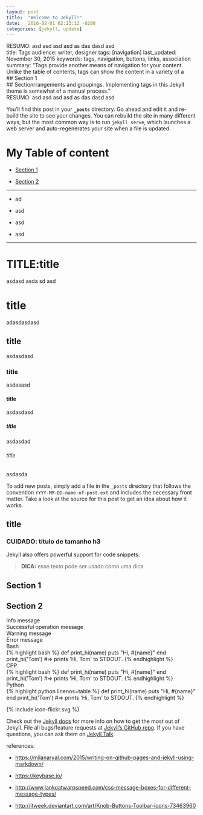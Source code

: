 ```yaml
---
layout: post
title:  "Welcome to Jekyll!"
date:   2016-02-01 02:13:12 -0200
categories: [jekyll, update]
---
```


<div class="objectives">RESUMO: asd asd asd asd as das dasd asd</div>
title: Tags
audience: writer, designer
tags: [navigation]
last_updated: November 30, 2015
keywords: tags, navigation, buttons, links, association
summary: "Tags provide another means of navigation for your content. Unlike the table of contents, tags can show the content in a variety of a <div id='id-section1'/> ## Section 1 <div id='id-section2'/> ## Sectionrrangements and groupings. Implementing tags in this Jekyll theme is somewhat of a manual process."



<div class="summary">RESUMO: asd asd asd asd as das dasd asd</div>

You’ll find this post in your **`_posts`** directory. Go ahead and edit it and re-build the site to see your changes. You can rebuild the site in many different ways, but the most common way is to run `jekyll serve`, which launches a web server and auto-regenerates your site when a file is updated.



# My Table of content 

- [Section 1](#id-section1)

- [Section 2](#id-section2)
---

* ad

* asd

* asd

* asd

---

# TITLE:title

asdasd asda sd asd

# title

adasdasdasd

## title

asdasdasd

### title

asdasasd

#### title

asdasdasd

##### title

asdasdad

###### title

asdasda 


To add new posts, simply add a file in the `_posts` directory that follows the convention `YYYY-MM-DD-name-of-post.ext` and includes the necessary front matter. Take a look at the source for this post to get an idea about how it works.


## title


### CUIDADO: título de tamanho h3


Jekyll also offers powerful support for code snippets:

> **DICA:** esse texto pode ser usado como uma dica

 <div id='id-section1'/> 

## Section 1 

<div id='id-section2'/> 

## Section 2

<div class="info">Info message</div>

<div class="success">Successful operation message</div>

<div class="warning">Warning message</div>

<div class="error">Error message</div>



<div class="bash">Bash</div>
{% highlight bash %}
def print_hi(name)
  puts "Hi, #{name}"
end
print_hi('Tom')
#=> prints 'Hi, Tom' to STDOUT.
{% endhighlight %}


<div class="cpp">CPP</div>
{% highlight bash %}
def print_hi(name)
  puts "Hi, #{name}"
end
print_hi('Tom')
#=> prints 'Hi, Tom' to STDOUT.
{% endhighlight %}


<div class="python">Python</div>
{% highlight python linenos=table %}
def print_hi(name)
  puts "Hi, #{name}"
end
print_hi('Tom')
#=> prints 'Hi, Tom' to STDOUT.
{% endhighlight %}

{% include icon-flickr.svg %}

Check out the [Jekyll docs][jekyll-docs] for more info on how to get the most out of Jekyll. File all bugs/feature requests at [Jekyll’s GitHub repo][jekyll-gh]. If you have questions, you can ask them on [Jekyll Talk][jekyll-talk].

references: 

* https://milanaryal.com/2015/writing-on-github-pages-and-jekyll-using-markdown/

* https://keybase.io/

* http://www.jankoatwarpspeed.com/css-message-boxes-for-different-message-types/

* http://itweek.deviantart.com/art/Knob-Buttons-Toolbar-icons-73463960
 


[jekyll-docs]: http://jekyllrb.com/docs/home
[jekyll-gh]:   https://github.com/jekyll/jekyll
[jekyll-talk]: https://talk.jekyllrb.com/
